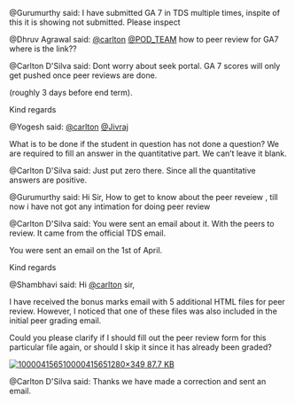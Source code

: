 @Gurumurthy said: I have submitted GA 7 in TDS multiple times, inspite of this it is showing not submitted. Please inspect


@Dhruv Agrawal said: [@carlton](/u/carlton) [@POD\_TEAM](/u/pod_team) how to peer review for GA7 where is the link??


@Carlton D'Silva said: Dont worry about seek portal. GA 7 scores will only get pushed once peer reviews are done.  

(roughly 3 days before end term).


Kind regards


@Yogesh said: [@carlton](/u/carlton) [@Jivraj](/u/jivraj)


What is to be done if the student in question has not done a question? We are required to fill an answer in the quantitative part. We can’t leave it blank.


@Carlton D'Silva said: Just put zero there. Since all the quantitative answers are positive.


@Gurumurthy said: Hi Sir, How to get to know about the peer reveiew , till now i have not got any intimation for doing peer review


@Carlton D'Silva said: You were sent an email about it. With the peers to review. It came from the official TDS email.


You were sent an email on the 1st of April.


Kind regards


@Shambhavi said: Hi [@carlton](/u/carlton) sir,  

I have received the bonus marks email with 5 additional HTML files for peer review. However, I noticed that one of these files was also included in the initial peer grading email.


Could you please clarify if I should fill out the peer review form for this particular file again, or should I skip it since it has already been graded?


[![1000041565](https://europe1.discourse-cdn.com/flex013/uploads/iitm/optimized/3X/5/c/5c4178ae6580442d7ab92893ab19c065e7e9b672_2_690x188.jpeg)10000415651280×349 87\.7 KB](https://europe1.discourse-cdn.com/flex013/uploads/iitm/original/3X/5/c/5c4178ae6580442d7ab92893ab19c065e7e9b672.jpeg "1000041565")


@Carlton D'Silva said: Thanks we have made a correction and sent an email.

